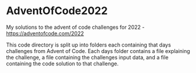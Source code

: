 # AdventOfCode2022
My solutions to the advent of code challenges for 2022 - https://adventofcode.com/2022

This code directory is split up into folders each containing that days challenges from Advent of Code. Each days folder contains a file explaining the challenge, a file containing the challenges input data, and a file containing the code solution to that challenge.
